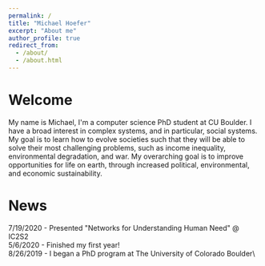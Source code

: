 ```yaml
---
permalink: /
title: "Michael Hoefer"
excerpt: "About me"
author_profile: true
redirect_from: 
  - /about/
  - /about.html
---
```



Welcome
======
My name is Michael, I'm a computer science PhD student at CU Boulder. I have a broad interest in complex systems, and in particular, social systems. My goal is to learn how to evolve societies such that they will be able to solve their most challenging problems, such as income inequality, environmental degradation, and war. My overarching goal is to improve opportunities for life on earth, through increased political, environmental, and economic sustainability. 

News
======
7/19/2020 - Presented "Networks for Understanding Human Need" @ IC2S2\
5/6/2020  - Finished my first year!\
8/26/2019 - I began a PhD program at The University of Colorado Boulder\




